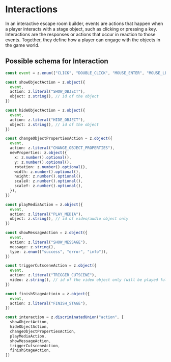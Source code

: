 # Interactions

In an interactive escape room builder, events are actions that happen when a player interacts with a stage object, such as clicking or pressing a key. Interactions are the responses or actions that occur in reaction to those events. Together, they define how a player can engage with the objects in the game world.

## Possible schema for Interaction

```ts
const event = z.enum(["CLICK", "DOUBLE_CLICK", "MOUSE_ENTER", "MOUSE_LEAVE", "HOLD"])

const showObjectAction = z.object({
  event,
  action: z.literal("SHOW_OBJECT"),
  object: z.string(), // id of the object
})

const hideObjectAction = z.object({
  event,
  action: z.literal("HIDE_OBJECT"),
  object: z.string(), // id of the object
})

const changeObjectPropertiesAction = z.object({
  event,
  action: z.literal("CHANGE_OBJECT_PROPERTIES"),
  newProperties: z.object({
    x: z.number().optional(),
    y: z.number().optional(),
    rotation: z.number().optional(),
    width: z.number().optional(),
    height: z.number().optional(),
    scaleX: z.number().optional(),
    scaleY: z.number().optional(),
  }),
})

const playMediaAction = z.object({
  event,
  action: z.literal("PLAY_MEDIA"),
  object: z.string(), // id of video/audio object only
})

const showMessageAction = z.object({
  event,
  action: z.literal("SHOW_MESSAGE"),
  message: z.string(),
  type: z.enum(["success", "error", "info"]),
})

const triggerCutsceneAction = z.object({
  event,
  action: z.literal("TRIGGER_CUTSCENE"),
  video: z.string(), // id of the video object only (will be played full screen to proceed in the story)
})

const finishStageActioin = z.object({
  event,
  action: z.literal("FINISH_STAGE"),
})

const interaction = z.discriminatedUnion("action", [
  showObjectAction,
  hideObjectAction,
  changeObjectPropertiesAction,
  playMediaAction,
  showMessageAction,
  triggerCutsceneAction,
  finishStageAction,
])
```
